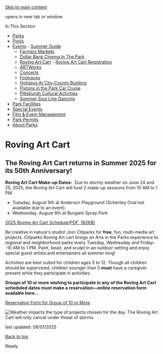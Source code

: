 [Skip to main content](https://www.pittsburghpa.gov/Recreation-Events/Events/Roving-Art-Cart#main-content)

opens in new tab or window

In This Section

- [Parks](https://www.pittsburghpa.gov/Recreation-Events/Parks)
- [Pools](https://www.pittsburghpa.gov/Recreation-Events/Pools)
- [Events](https://www.pittsburghpa.gov/Recreation-Events/Events)  - [Summer Guide](https://www.pittsburghpa.gov/Recreation-Events/Events/Summer-Guide)
  - [Farmers Markets](https://www.pittsburghpa.gov/Recreation-Events/Events/Farmers-Markets)
  - [Dollar Bank Cinema In The Park](https://www.pittsburghpa.gov/Recreation-Events/Events/Dollar-Bank-Cinema-In-The-Park)
  - [Roving Art Cart](https://www.pittsburghpa.gov/Recreation-Events/Events/Roving-Art-Cart)    - [Roving Art Cart Registration](https://www.pittsburghpa.gov/Recreation-Events/Events/Roving-Art-Cart/Roving-Art-Cart-Registration)
  - [ARTWorks](https://www.pittsburghpa.gov/Recreation-Events/Events/ARTWorks)
  - [Concerts](https://www.pittsburghpa.gov/Recreation-Events/Events/Concerts)
  - [Footraces](https://www.pittsburghpa.gov/Recreation-Events/Events/Footraces)
  - [Holidays At City-County Building](https://www.pittsburghpa.gov/Recreation-Events/Events/Holidays-At-City-County-Building)
  - [Pistons in the Park Car Cruise](https://www.pittsburghpa.gov/Recreation-Events/Events/Pistons-in-the-Park-Car-Cruise)
  - [Pittsburgh Cultural Activities](https://www.pittsburghpa.gov/Recreation-Events/Events/Pittsburgh-Cultural-Activities)
  - [Summer Soul Line Dancing](https://www.pittsburghpa.gov/Recreation-Events/Events/Summer-Soul-Line-Dancing)
- [Park Facilities](https://www.pittsburghpa.gov/Recreation-Events/Park-Facilities)
- [Special Events](https://www.pittsburghpa.gov/Recreation-Events/Special-Events)
- [Film & Event Management](https://www.pittsburghpa.gov/Recreation-Events/Film-Event-Management)
- [Park Permits](https://www.pittsburghpa.gov/Recreation-Events/Park-Permits)
- [About Parks](https://www.pittsburghpa.gov/Recreation-Events/About-Parks)

# Roving Art Cart

## The Roving Art Cart returns in Summer 2025 for its 50th Anniversary!

**Roving Art Cart Make-up Dates:**  Due to stormy weather on June 24 and 25, 2025, the Roving Art Cart will host 2 make-up sessions from 10 AM to 1 PM.

- Tuesday, August 5th at Anderson Playground (Schenley Oval not available due to an event)
- Wednesday, August 6th at Burgwin Spray Park

[2025 Roving Art Cart Schedule(PDF, 182KB)](https://www.pittsburghpa.gov/files/assets/city/v/1/parks/documents/2025-rac/2025-rac-schedule-final-6.11.pdf "2025-RAC-Schedule-Final-6.11.pdf")

Be creative in nature's studio! Join Citiparks for **free**, fun, multi-media art projects. Citiparks Roving Art cart brings an Arts in the Parks experience to regional and neighborhood parks every Tuesday, Wednesday and Friday--10 AM to 1 PM. Paint, bead, and sculpt in an outdoor setting and enjoy special guest artists and entertainers all summer long!

Activities are best suited for children ages 5 to 12. Though all children should be supervised, children younger than 5 **must** have a caregiver present while they participate in activities.

**Groups of 10 or more wishing to participate in any of the Roving Art Cart scheduled dates must make a reservation—online reservation form available here...**

[Reservation Form for Group of 10 or More](https://www.pittsburghpa.gov/Recreation-Events/Events/Roving-Art-Cart/Roving-Art-Cart-Registration)

![Weather impacts the type of projects chosen for the day. The Roving Art Cart will only cancel under threat of storms.](https://www.pittsburghpa.gov/files/assets/city/v/1/special-events/events/5785_5773_umbrellakids.jpg)

last updated: 08/01/2025

[Back to top](https://www.pittsburghpa.gov/Recreation-Events/Events/Roving-Art-Cart#body-top)

Ready
